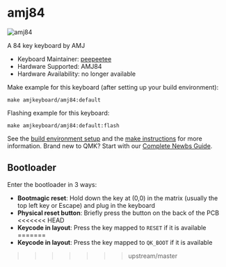 # amj84

![amj84](https://i.imgur.com/oKAkyBW.jpeg)

A 84 key keyboard by AMJ

* Keyboard Maintainer: [peepeetee](https://github.com/peepeetee)
* Hardware Supported: AMJ84
* Hardware Availability: no longer available

Make example for this keyboard (after setting up your build environment):

    make amjkeyboard/amj84:default

Flashing example for this keyboard:

    make amjkeyboard/amj84:default:flash

See the [build environment setup](https://docs.qmk.fm/#/getting_started_build_tools) and the [make instructions](https://docs.qmk.fm/#/getting_started_make_guide) for more information. Brand new to QMK? Start with our [Complete Newbs Guide](https://docs.qmk.fm/#/newbs).

## Bootloader

Enter the bootloader in 3 ways:

* **Bootmagic reset**: Hold down the key at (0,0) in the matrix (usually the top left key or Escape) and plug in the keyboard
* **Physical reset button**: Briefly press the button on the back of the PCB
<<<<<<< HEAD
* **Keycode in layout**: Press the key mapped to `RESET` if it is available
=======
* **Keycode in layout**: Press the key mapped to `QK_BOOT` if it is available
>>>>>>> upstream/master
